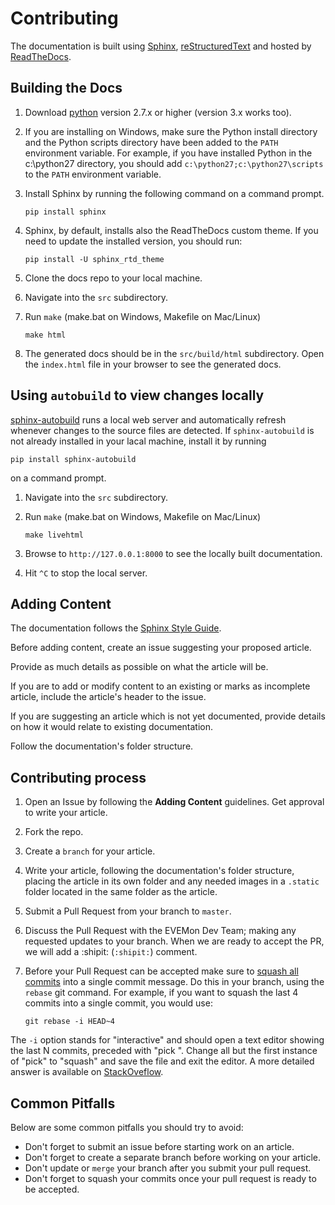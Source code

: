 # Contributing #

The documentation is built using [Sphinx](http://sphinx-doc.org), [reStructuredText](http://sphinx-doc.org/rest.html) and hosted by [ReadTheDocs](http://evemon.readthedocs.org).

## Building the Docs ##

1. Download [python](https://www.python.org/downloads/) version 2.7.x or higher (version 3.x works too).
2. If you are installing on Windows, make sure the Python install directory and the Python scripts directory have been added to the `PATH` environment variable.
For example, if you have installed Python in the c:\python27 directory, you should add `c:\python27;c:\python27\scripts` to the `PATH` environment variable.
3. Install Sphinx by running the following command on a command prompt.

    ```pip install sphinx```

4. Sphinx, by default, installs also the ReadTheDocs custom theme.
If you need to update the installed version, you should run:

    ```pip install -U sphinx_rtd_theme```

5. Clone the docs repo to your local machine.
6. Navigate into the `src` subdirectory.
7. Run `make` (make.bat on Windows, Makefile on Mac/Linux)

    ```make html```

8. The generated docs should be in the `src/build/html` subdirectory.
Open the `index.html` file in your browser to see the generated docs.

## Using `autobuild` to view changes locally ##

[sphinx-autobuild](https://github.com/GaretJax/sphinx-autobuild) runs a local web server and automatically refresh whenever changes to the source files are detected.
If `sphinx-autobuild` is not already installed in your lacal machine, install it by running

 ```pip install sphinx-autobuild```
 
 on a command prompt.

1. Navigate into the `src` subdirectory.
2. Run `make` (make.bat on Windows, Makefile on Mac/Linux)
 
    ```make livehtml```

3. Browse to `http://127.0.0.1:8000` to see the locally built documentation. 
4. Hit `^C` to stop the local server.

## Adding Content ##

The documentation follows the [Sphinx Style Guide](http://documentation-style-guide-sphinx.readthedocs.org/en/latest/style-guide.html).

Before adding content, create an issue suggesting your proposed article.

Provide as much details as possible on what the article will be.

If you are to add or modify content to an existing or marks as incomplete article, include the article's header to the issue.

If you are suggesting an article which is not yet documented, provide details on how it would relate to existing documentation.

Follow the documentation's folder structure.

## Contributing process ##

1. Open an Issue by following the **Adding Content** guidelines.
Get approval to write your article.
2. Fork the repo.
3. Create a `branch` for your article.
4. Write your article, following the documentation's folder structure, placing the article in its own folder and any needed images in a `.static` folder located in the same folder as the article.
5. Submit a Pull Request from your branch to `master`.
6. Discuss the Pull Request with the EVEMon Dev Team; making any requested updates to your branch.
When we are ready to accept the PR, we will add a :shipit: (`:shipit:`) comment.
7. Before your Pull Request can be accepted make sure to [squash all commits](http://stackoverflow.com/questions/14534397/squash-all-my-commits-into-one-for-github-pull-request) into a single commit message.
Do this in your branch, using the `rebase` git command.
For example, if you want to squash the last 4 commits into a single commit, you would use:

	```git rebase -i HEAD~4```

The `-i` option stands for "interactive" and should open a text editor showing the last N commits, preceded with "pick ".
Change all but the first instance of "pick" to "squash" and save the file and exit the editor.
A more detailed answer is available on [StackOveflow](http://stackoverflow.com/a/6934882).

## Common Pitfalls ##

Below are some common pitfalls you should try to avoid:

- Don't forget to submit an issue before starting work on an article.
- Don't forget to create a separate branch before working on your article.
- Don't update or `merge` your branch after you submit your pull request.
- Don't forget to squash your commits once your pull request is ready to be accepted.
